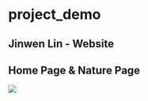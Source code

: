 # project_demo

## Jinwen Lin - Website

## Home Page & Nature Page

![](https://github.com/wen3999/project_demo/blob/main/public/home_nature.gif)
